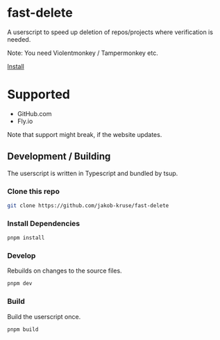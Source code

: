 # fast-delete

A userscript to speed up deletion of repos/projects where verification is needed.

Note: You need Violentmonkey / Tampermonkey etc.

[Install](https://github.com/jakob-kruse/fast-delete/raw/main/dist/fast-delete.user.js)

# Supported

- GitHub.com
- Fly.io

Note that support might break, if the website updates.

## Development / Building

The userscript is written in Typescript and bundled by tsup.

### Clone this repo

```bash
git clone https://github.com/jakob-kruse/fast-delete
```

### Install Dependencies

```bash
pnpm install
```

### Develop

Rebuilds on changes to the source files.

```bash
pnpm dev
```

### Build

Build the userscript once.

```bash
pnpm build
```
